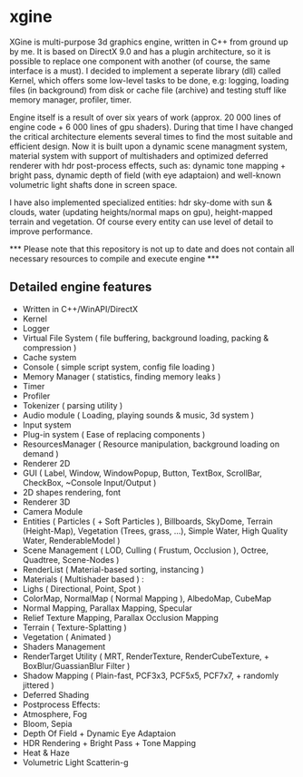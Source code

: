 # xgine
XGine is multi-purpose 3d graphics engine, written in C++ from ground up by me. It is based on DirectX 9.0 and has a plugin architecture, so it is possible to replace one component with another (of course, the same interface is a must). I decided to implement a seperate library (dll) called Kernel, which offers some low-level tasks to be done, e.g:  logging, loading files (in background) from disk or cache file (archive) and testing stuff like memory manager, profiler, timer.

Engine itself is a result of over six years of work (approx. 20 000 lines of engine code + 6 000 lines of gpu shaders). During that time I have changed the critical architecture elements several times to find the most suitable and efficient design. Now it is built upon a dynamic scene managment system, material system with support of multishaders and optimized deferred renderer with hdr post-process effects, such as: dynamic tone mapping + bright pass, dynamic depth of field (with eye adaptaion) and well-known volumetric light shafts done in screen space.

I have also implemented specialized entities: hdr sky-dome with sun & clouds, water (updating heights/normal maps on gpu), height-mapped terrain and vegetation. Of course every entity can use level of detail to improve performance.

*** Please note that this repository is not up to date and does not contain all necessary resources to compile and execute engine ***

## Detailed engine features

- Written in C++/WinAPI/DirectX
- Kernel
 - Logger
 - Virtual File System ( file buffering, background loading, packing & compression )
 - Cache system
 - Console ( simple script system, config file loading )
 - Memory Manager ( statistics, finding memory leaks )
 - Timer
 - Profiler
 - Tokenizer ( parsing utility )
- Audio module ( Loading, playing sounds & music, 3d system )
- Input system
- Plug-in system ( Ease of replacing components )
- ResourcesManager ( Resource manipulation, background loading on demand )
- Renderer 2D
 - GUI ( Label, Window, WindowPopup, Button, TextBox, ScrollBar, CheckBox, ~Console Input/Output )
 - 2D shapes rendering, font
- Renderer 3D
 - Camera Module
 - Entities ( Particles ( + Soft Particles ), Billboards, SkyDome, Terrain (Height-Map), Vegetation (Trees, grass, ...), Simple Water, High Quality Water, RenderableModel )
 - Scene Management ( LOD, Culling ( Frustum, Occlusion ), Octree, Quadtree, Scene-Nodes )
 - RenderList ( Material-based sorting, instancing )
 - Materials ( Multishader based ) :
  - Lighs ( Directional, Point, Spot )
  - ColorMap, NormalMap ( Normal Mapping ), AlbedoMap, CubeMap
  - Normal Mapping, Parallax Mapping, Specular
  - Relief Texture Mapping, Parallax Occlusion Mapping
  - Terrain ( Texture-Splatting )
  - Vegetation ( Animated )
 - Shaders Management
 - RenderTarget Utility ( MRT, RenderTexture, RenderCubeTexture, + BoxBlur/GuassianBlur Filter )
 - Shadow Mapping ( Plain-fast, PCF3x3, PCF5x5, PCF7x7, + randomly jittered )
 - Deferred Shading
- Postprocess Effects:
 - Atmosphere, Fog
 - Bloom, Sepia
 - Depth Of Field + Dynamic Eye Adaptaion
 - HDR Rendering + Bright Pass + Tone Mapping
 - Heat & Haze
 - Volumetric Light Scatterin-g
